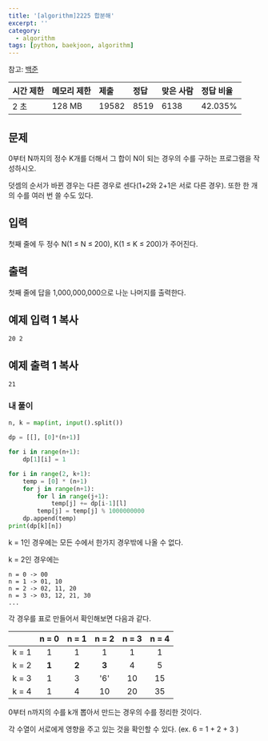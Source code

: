 ```yaml
---
title: '[algorithm]2225 합분해'
excerpt: ''
category:
  - algorithm
tags: [python, baekjoon, algorithm]
---
```


참고: [백준](https://www.acmicpc.net/problem/2225)

| 시간 제한 | 메모리 제한 | 제출  | 정답 | 맞은 사람 | 정답 비율 |
| :-------- | :---------- | :---- | :--- | :-------- | :-------- |
| 2 초      | 128 MB      | 19582 | 8519 | 6138      | 42.035%   |

## 문제

0부터 N까지의 정수 K개를 더해서 그 합이 N이 되는 경우의 수를 구하는 프로그램을 작성하시오.

덧셈의 순서가 바뀐 경우는 다른 경우로 센다(1+2와 2+1은 서로 다른 경우). 또한 한 개의 수를 여러 번 쓸 수도 있다.

## 입력

첫째 줄에 두 정수 N(1 ≤ N ≤ 200), K(1 ≤ K ≤ 200)가 주어진다.

## 출력

첫째 줄에 답을 1,000,000,000으로 나눈 나머지를 출력한다.

## 예제 입력 1 복사

```
20 2
```

## 예제 출력 1 복사

```
21
```

### 내 풀이

```python
n, k = map(int, input().split())

dp = [[], [0]*(n+1)]

for i in range(n+1):
    dp[1][i] = 1

for i in range(2, k+1):
    temp = [0] * (n+1)
    for j in range(n+1):
        for l in range(j+1):
            temp[j] += dp[i-1][l]
        temp[j] = temp[j] % 1000000000
    dp.append(temp)
print(dp[k][n])
```

k = 1인 경우에는 모든 수에서 한가지 경우밖에 나올 수 없다.

k = 2인 경우에는

```
n = 0 -> 00
n = 1 -> 01, 10
n = 2 -> 02, 11, 20
n = 3 -> 03, 12, 21, 30
...
```

각 경우를 표로 만들어서 확인해보면 다음과 같다.

|       | n = 0 | n = 1 | n = 2 | n = 3 | n = 4 |
| :---: | :---: | :---: | :---: | :---: | :---: |
| k = 1 |   1   |   1   |   1   |   1   |   1   |
| k = 2 | **1** | **2** | **3** |   4   |   5   |
| k = 3 |   1   |   3   |  '6'  |  10   |  15   |
| k = 4 |   1   |   4   |  10   |  20   |  35   |

0부터 n까지의 수를 k개 뽑아서 만드는 경우의 수를 정리한 것이다.

각 수열이 서로에게 영향을 주고 있는 것을 확인할 수 있다. (ex. 6 = 1 + 2 + 3 )
